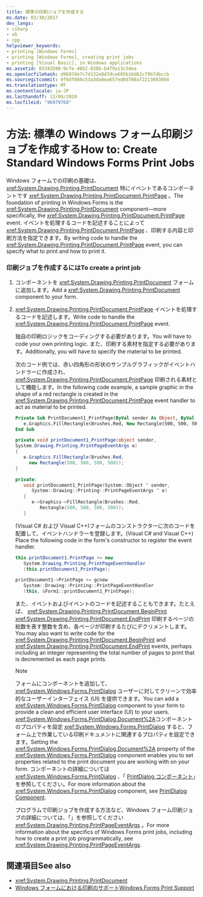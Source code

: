 ```yaml
---
title: 標準の印刷ジョブを作成する
ms.date: 03/30/2017
dev_langs:
- csharp
- vb
- cpp
helpviewer_keywords:
- printing [Windows Forms]
- printing [Windows Forms], creating print jobs
- printing [Visual Basic], in Windows applications
ms.assetid: 03342b90-9cfe-40b2-838b-b479a13c5dea
ms.openlocfilehash: d9607de7c74132e0d7dce605b16d62c79b7dbccb
ms.sourcegitcommit: 9f6df084c53a3da0ea657ed0d708a72213683084
ms.translationtype: MT
ms.contentlocale: ja-JP
ms.lasthandoff: 12/09/2020
ms.locfileid: "96979768"
---
```

# <a name="how-to-create-standard-windows-forms-print-jobs"></a><span data-ttu-id="5ace5-102">方法: 標準の Windows フォーム印刷ジョブを作成する</span><span class="sxs-lookup"><span data-stu-id="5ace5-102">How to: Create Standard Windows Forms Print Jobs</span></span>
<span data-ttu-id="5ace5-103">Windows フォームでの印刷の基礎は、 <xref:System.Drawing.Printing.PrintDocument> 特にイベントであるコンポーネントです <xref:System.Drawing.Printing.PrintDocument.PrintPage> 。</span><span class="sxs-lookup"><span data-stu-id="5ace5-103">The foundation of printing in Windows Forms is the <xref:System.Drawing.Printing.PrintDocument> component—more specifically, the <xref:System.Drawing.Printing.PrintDocument.PrintPage> event.</span></span> <span data-ttu-id="5ace5-104">イベントを処理するコードを記述することによって <xref:System.Drawing.Printing.PrintDocument.PrintPage> 、印刷する内容と印刷方法を指定できます。</span><span class="sxs-lookup"><span data-stu-id="5ace5-104">By writing code to handle the <xref:System.Drawing.Printing.PrintDocument.PrintPage> event, you can specify what to print and how to print it.</span></span>  
  
### <a name="to-create-a-print-job"></a><span data-ttu-id="5ace5-105">印刷ジョブを作成するには</span><span class="sxs-lookup"><span data-stu-id="5ace5-105">To create a print job</span></span>  
  
1. <span data-ttu-id="5ace5-106">コンポーネントを <xref:System.Drawing.Printing.PrintDocument> フォームに追加します。</span><span class="sxs-lookup"><span data-stu-id="5ace5-106">Add a <xref:System.Drawing.Printing.PrintDocument> component to your form.</span></span>  
  
2. <span data-ttu-id="5ace5-107"><xref:System.Drawing.Printing.PrintDocument.PrintPage> イベントを処理するコードを記述します。</span><span class="sxs-lookup"><span data-stu-id="5ace5-107">Write code to handle the <xref:System.Drawing.Printing.PrintDocument.PrintPage> event.</span></span>  
  
     <span data-ttu-id="5ace5-108">独自の印刷ロジックをコーディングする必要があります。</span><span class="sxs-lookup"><span data-stu-id="5ace5-108">You will have to code your own printing logic.</span></span> <span data-ttu-id="5ace5-109">また、印刷する素材を指定する必要があります。</span><span class="sxs-lookup"><span data-stu-id="5ace5-109">Additionally, you will have to specify the material to be printed.</span></span>  
  
     <span data-ttu-id="5ace5-110">次のコード例では、赤い四角形の形状のサンプルグラフィックがイベントハンドラーに作成され、 <xref:System.Drawing.Printing.PrintDocument.PrintPage> 印刷される素材として機能します。</span><span class="sxs-lookup"><span data-stu-id="5ace5-110">In the following code example, a sample graphic in the shape of a red rectangle is created in the <xref:System.Drawing.Printing.PrintDocument.PrintPage> event handler to act as material to be printed.</span></span>  
  
    ```vb  
    Private Sub PrintDocument1_PrintPage(ByVal sender As Object, ByVal e As System.Drawing.Printing.PrintPageEventArgs) Handles PrintDocument1.PrintPage  
       e.Graphics.FillRectangle(Brushes.Red, New Rectangle(500, 500, 500, 500))  
    End Sub  
    ```  
  
    ```csharp  
    private void printDocument1_PrintPage(object sender,
    System.Drawing.Printing.PrintPageEventArgs e)  
    {  
       e.Graphics.FillRectangle(Brushes.Red,
         new Rectangle(500, 500, 500, 500));  
    }  
    ```  
  
    ```cpp  
    private:  
       void printDocument1_PrintPage(System::Object ^ sender,  
          System::Drawing::Printing::PrintPageEventArgs ^ e)  
       {  
          e->Graphics->FillRectangle(Brushes::Red,  
             Rectangle(500, 500, 500, 500));  
       }  
    ```  
  
     <span data-ttu-id="5ace5-111">(Visual C# および Visual C++)フォームのコンストラクターに次のコードを配置して、イベントハンドラーを登録します。</span><span class="sxs-lookup"><span data-stu-id="5ace5-111">(Visual C# and Visual C++) Place the following code in the form's constructor to register the event handler.</span></span>  
  
    ```csharp  
    this.printDocument1.PrintPage += new  
       System.Drawing.Printing.PrintPageEventHandler  
       (this.printDocument1_PrintPage);  
    ```  
  
    ```cpp  
    printDocument1->PrintPage += gcnew  
       System::Drawing::Printing::PrintPageEventHandler  
       (this, &Form1::printDocument1_PrintPage);  
    ```  
  
     <span data-ttu-id="5ace5-112">また、イベントおよびイベントのコードを記述することもできます。たとえば、 <xref:System.Drawing.Printing.PrintDocument.BeginPrint> <xref:System.Drawing.Printing.PrintDocument.EndPrint> 印刷するページの総数を表す整数を含め、各ページが印刷するたびにデクリメントします。</span><span class="sxs-lookup"><span data-stu-id="5ace5-112">You may also want to write code for the <xref:System.Drawing.Printing.PrintDocument.BeginPrint> and <xref:System.Drawing.Printing.PrintDocument.EndPrint> events, perhaps including an integer representing the total number of pages to print that is decremented as each page prints.</span></span>  
  
    > [!NOTE]
    > <span data-ttu-id="5ace5-113">フォームにコンポーネントを追加して、 <xref:System.Windows.Forms.PrintDialog> ユーザーに対してクリーンで効率的なユーザーインターフェイス (UI) を提供できます。</span><span class="sxs-lookup"><span data-stu-id="5ace5-113">You can add a <xref:System.Windows.Forms.PrintDialog> component to your form to provide a clean and efficient user interface (UI) to your users.</span></span> <span data-ttu-id="5ace5-114"><xref:System.Windows.Forms.PrintDialog.Document%2A>コンポーネントのプロパティを設定 <xref:System.Windows.Forms.PrintDialog> すると、フォーム上で作業している印刷ドキュメントに関連するプロパティを設定できます。</span><span class="sxs-lookup"><span data-stu-id="5ace5-114">Setting the <xref:System.Windows.Forms.PrintDialog.Document%2A> property of the <xref:System.Windows.Forms.PrintDialog> component enables you to set properties related to the print document you are working with on your form.</span></span> <span data-ttu-id="5ace5-115">コンポーネントの詳細については <xref:System.Windows.Forms.PrintDialog> 、「 [PrintDialog コンポーネント](../controls/printdialog-component-windows-forms.md)」を参照してください。</span><span class="sxs-lookup"><span data-stu-id="5ace5-115">For more information about the <xref:System.Windows.Forms.PrintDialog> component, see [PrintDialog Component](../controls/printdialog-component-windows-forms.md).</span></span>  
  
     <span data-ttu-id="5ace5-116">プログラムで印刷ジョブを作成する方法など、Windows フォーム印刷ジョブの詳細については、「」を参照してください <xref:System.Drawing.Printing.PrintPageEventArgs> 。</span><span class="sxs-lookup"><span data-stu-id="5ace5-116">For more information about the specifics of Windows Forms print jobs, including how to create a print job programmatically, see <xref:System.Drawing.Printing.PrintPageEventArgs>.</span></span>  
  
## <a name="see-also"></a><span data-ttu-id="5ace5-117">関連項目</span><span class="sxs-lookup"><span data-stu-id="5ace5-117">See also</span></span>

- <xref:System.Drawing.Printing.PrintDocument>
- [<span data-ttu-id="5ace5-118">Windows フォームにおける印刷のサポート</span><span class="sxs-lookup"><span data-stu-id="5ace5-118">Windows Forms Print Support</span></span>](windows-forms-print-support.md)
